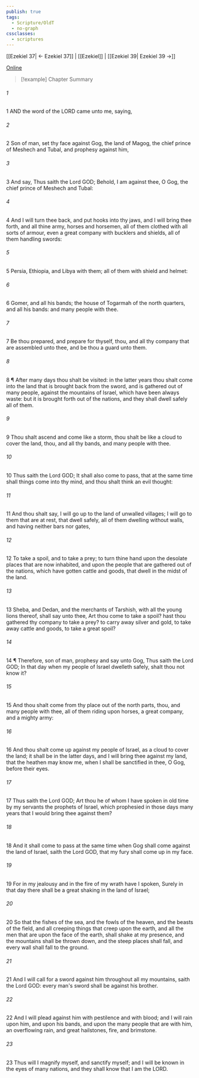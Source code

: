```yaml
---
publish: true
tags:
  - Scripture/OldT
  - no-graph
cssclasses:
  - scriptures
---
```

[[Ezekiel 37| ← Ezekiel 37]] | [[Ezekiel]] | [[Ezekiel 39| Ezekiel 39 →]]

[Online](https://churchofjesuschrist.org/study/scriptures/ot/ezek/38?lang=eng)

>[!example] Chapter Summary
>
###### 1
1 AND the word of the LORD came unto me, saying,
###### 2
2 Son of man, set thy face against Gog, the land of Magog, the chief prince of Meshech and Tubal, and prophesy against him,
###### 3
3 And say, Thus saith the Lord GOD; Behold, I am against thee, O Gog, the chief prince of Meshech and Tubal:
###### 4
4 And I will turn thee back, and put hooks into thy jaws, and I will bring thee forth, and all thine army, horses and horsemen, all of them clothed with all sorts of armour, even a great company with bucklers and shields, all of them handling swords:
###### 5
5 Persia, Ethiopia, and Libya with them; all of them with shield and helmet:
###### 6
6 Gomer, and all his bands; the house of Togarmah of the north quarters, and all his bands: and many people with thee.
###### 7
7 Be thou prepared, and prepare for thyself, thou, and all thy company that are assembled unto thee, and be thou a guard unto them.
###### 8
8 ¶ After many days thou shalt be visited: in the latter years thou shalt come into the land that is brought back from the sword, and is gathered out of many people, against the mountains of Israel, which have been always waste: but it is brought forth out of the nations, and they shall dwell safely all of them.
###### 9
9 Thou shalt ascend and come like a storm, thou shalt be like a cloud to cover the land, thou, and all thy bands, and many people with thee.
###### 10
10 Thus saith the Lord GOD; It shall also come to pass, that at the same time shall things come into thy mind, and thou shalt think an evil thought:
###### 11
11 And thou shalt say, I will go up to the land of unwalled villages; I will go to them that are at rest, that dwell safely, all of them dwelling without walls, and having neither bars nor gates,
###### 12
12 To take a spoil, and to take a prey; to turn thine hand upon the desolate places that are now inhabited, and upon the people that are gathered out of the nations, which have gotten cattle and goods, that dwell in the midst of the land.
###### 13
13 Sheba, and Dedan, and the merchants of Tarshish, with all the young lions thereof, shall say unto thee, Art thou come to take a spoil?  hast thou gathered thy company to take a prey?  to carry away silver and gold, to take away cattle and goods, to take a great spoil?
###### 14
14 ¶ Therefore, son of man, prophesy and say unto Gog, Thus saith the Lord GOD; In that day when my people of Israel dwelleth safely, shalt thou not know it?
###### 15
15 And thou shalt come from thy place out of the north parts, thou, and many people with thee, all of them riding upon horses, a great company, and a mighty army:
###### 16
16 And thou shalt come up against my people of Israel, as a cloud to cover the land; it shall be in the latter days, and I will bring thee against my land, that the heathen may know me, when I shall be sanctified in thee, O Gog, before their eyes.
###### 17
17 Thus saith the Lord GOD; Art thou he of whom I have spoken in old time by my servants the prophets of Israel, which prophesied in those days many years that I would bring thee against them?
###### 18
18 And it shall come to pass at the same time when Gog shall come against the land of Israel, saith the Lord GOD, that my fury shall come up in my face.
###### 19
19 For in my jealousy and in the fire of my wrath have I spoken, Surely in that day there shall be a great shaking in the land of Israel;
###### 20
20 So that the fishes of the sea, and the fowls of the heaven, and the beasts of the field, and all creeping things that creep upon the earth, and all the men that are upon the face of the earth, shall shake at my presence, and the mountains shall be thrown down, and the steep places shall fall, and every wall shall fall to the ground.
###### 21
21 And I will call for a sword against him throughout all my mountains, saith the Lord GOD: every man's sword shall be against his brother.
###### 22
22 And I will plead against him with pestilence and with blood; and I will rain upon him, and upon his bands, and upon the many people that are with him, an overflowing rain, and great hailstones, fire, and brimstone.
###### 23
23 Thus will I magnify myself, and sanctify myself; and I will be known in the eyes of many nations, and they shall know that I am the LORD.



